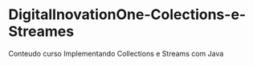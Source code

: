 # DigitalInovationOne-Colections-e-Streames
 Conteudo curso Implementando Collections e Streams com Java

